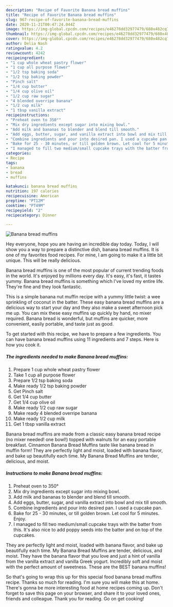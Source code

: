 ```yaml
---
description: "Recipe of Favorite Banana bread muffins"
title: "Recipe of Favorite Banana bread muffins"
slug: 967-recipe-of-favorite-banana-bread-muffins
date: 2020-11-21T00:47:24.044Z
image: https://img-global.cpcdn.com/recipes/e46278dd32977479/680x482cq70/banana-bread-muffins-recipe-main-photo.jpg
thumbnail: https://img-global.cpcdn.com/recipes/e46278dd32977479/680x482cq70/banana-bread-muffins-recipe-main-photo.jpg
cover: https://img-global.cpcdn.com/recipes/e46278dd32977479/680x482cq70/banana-bread-muffins-recipe-main-photo.jpg
author: Delia Nash
ratingvalue: 4.2
reviewcount: 4242
recipeingredient:
- "1 cup whole wheat pastry flower"
- "1 cup all purpose flower"
- "1/2 tsp baking soda"
- "1/2 tsp baking powder"
- "Pinch salt"
- "1/4 cup butter"
- "1/4 cup olive oil"
- "1/2 cup raw sugar"
- "4 blended overripe banana"
- "1/2 cup milk"
- "1 tbsp vanilla extract"
recipeinstructions:
- "Preheat oven to 350°"
- "Mix dry ingredients except sugar into mixing bowl."
- "Add milk and bananas to blender and blend till smooth."
- "Add eggs, butter, sugar, and vanilla extract into bowl and mix till smooth."
- "Combine ingredients and pour into desired pan. I used a cupcake pan."
- "Bake for 25 - 30 minutes, or till golden brown. Let cool for 5 minutes. Enjoy."
- "I managed to fill two medium/small cupcake trays with the batter from this. It&#39;s also nice to add poppy seeds into the batter and on top of the cupcakes."
categories:
- Recipe
tags:
- banana
- bread
- muffins

katakunci: banana bread muffins 
nutrition: 197 calories
recipecuisine: American
preptime: "PT12M"
cooktime: "PT49M"
recipeyield: "2"
recipecategory: Dinner

---
```



![Banana bread muffins](https://img-global.cpcdn.com/recipes/e46278dd32977479/680x482cq70/banana-bread-muffins-recipe-main-photo.jpg)

Hey everyone, hope you are having an incredible day today. Today, I will show you a way to prepare a distinctive dish, banana bread muffins. It is one of my favorites food recipes. For mine, I am going to make it a little bit unique. This will be really delicious.

Banana bread muffins is one of the most popular of current trending foods in the world. It's enjoyed by millions every day. It's easy, it's fast, it tastes yummy. Banana bread muffins is something which I've loved my entire life. They're fine and they look fantastic.

This is a simple banana nut muffin recipe with a yummy little twist: a wee sprinkling of coconut in the batter. These easy banana bread muffins are a delicious way to start your day and they also make a sweet afternoon pick me up. You can mix these easy muffins up quickly by hand, no mixer required. Banana bread is wonderful, but muffins are quicker, more convenient, easily portable, and taste just as good.


To get started with this recipe, we have to prepare a few ingredients. You can have banana bread muffins using 11 ingredients and 7 steps. Here is how you cook it.

<!--inarticleads1-->

##### The ingredients needed to make Banana bread muffins:

1. Prepare 1 cup whole wheat pastry flower
1. Take 1 cup all purpose flower
1. Prepare 1/2 tsp baking soda
1. Make ready 1/2 tsp baking powder
1. Get Pinch salt
1. Get 1/4 cup butter
1. Get 1/4 cup olive oil
1. Make ready 1/2 cup raw sugar
1. Make ready 4 blended overripe banana
1. Make ready 1/2 cup milk
1. Get 1 tbsp vanilla extract


Banana bread muffins are made from a classic easy banana bread recipe (no mixer needed! one bowl!) topped with walnuts for an easy portable breakfast. Cinnamon Banana Bread Muffins taste like banana bread in muffin form! They are perfectly light and moist, loaded with banana flavor, and bake up beautifully each time. My Banana Bread Muffins are tender, delicious, and moist. 

<!--inarticleads2-->

##### Instructions to make Banana bread muffins:

1. Preheat oven to 350°
1. Mix dry ingredients except sugar into mixing bowl.
1. Add milk and bananas to blender and blend till smooth.
1. Add eggs, butter, sugar, and vanilla extract into bowl and mix till smooth.
1. Combine ingredients and pour into desired pan. I used a cupcake pan.
1. Bake for 25 - 30 minutes, or till golden brown. Let cool for 5 minutes. Enjoy.
1. I managed to fill two medium/small cupcake trays with the batter from this. It&#39;s also nice to add poppy seeds into the batter and on top of the cupcakes.


They are perfectly light and moist, loaded with banana flavor, and bake up beautifully each time. My Banana Bread Muffins are tender, delicious, and moist. They have the banana flavor that you love and just a hint of vanilla from the vanilla extract and vanilla Greek yogurt. Incredibly soft and moist with the perfect amount of sweetness. These are the BEST banana muffins! 

So that's going to wrap this up for this special food banana bread muffins recipe. Thanks so much for reading. I'm sure you will make this at home. There's gonna be more interesting food at home recipes coming up. Don't forget to save this page on your browser, and share it to your loved ones, friends and colleague. Thank you for reading. Go on get cooking!
